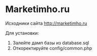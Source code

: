 ﻿Marketimho.ru
=============

Исходники сайта http://marketimho.ru

Для установки:
1) Залейте дамп базы из database.sql
2) Откоректируйте config/common.php